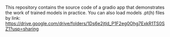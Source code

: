 This repository contains the source code of a gradio app that demonstrates the work of trained models in practice.
You can also load models .pt(h) files by link: https://drive.google.com/drive/folders/1Ds6e2jtld_P1F2eg0Ohg7ExkR1TS0SZ1?usp=sharing

